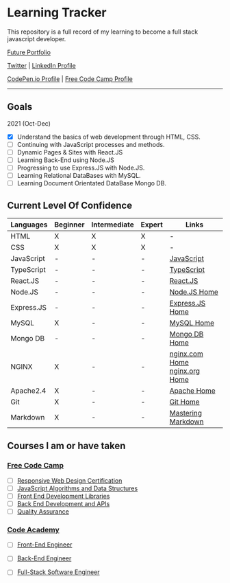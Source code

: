 # Learning Tracker
This repository is a full record of my learning to become a full stack javascript developer.

[Future Portfolio](http://github.com) 

[Twitter](https://twitter.com/elliotjfarrow) | [LinkedIn Profile](https://www.linkedin.com/in/elliotjfarrow) 

[CodePen.io Profile](https://codepen.io/Elliotjfarrow) | [Free Code Camp Profile](https://www.freecodecamp.org/elliotjfarrow) 

----
## Goals

2021 (Oct-Dec)
- [x] Understand the basics of web development through HTML, CSS.
- [ ] Continuing with JavaScript processes and methods.
- [ ] Dynamic Pages & Sites with React.JS 
- [ ] Learning Back-End using Node.JS
- [ ] Progressing to use Express.JS with Node.JS.
- [ ] Learning Relational DataBases with MySQL.
- [ ] Learning Document Orientated DataBase Mongo DB.

## Current Level Of Confidence

Languages      | Beginner | Intermediate | Expert | Links |
----           | ----     | ----         | ----   | ---- |
HTML           | X        | X            | X      | - |
CSS            | X        | X            | X      | - |
JavaScript     | -        | -            | -      | [JavaScript](https://www.javascript.com/) |
TypeScript     | -        | -            | -      | [TypeScript](https://www.typescriptlang.org/) |
React.JS       | -        | -            | -      | [React.JS](https://reactjs.org/) |
Node.JS        | -        | -            | -      | [Node.JS Home](https://nodejs.org/en/) |
Express.JS     | -        | -            | -      | [Express.JS Home](https://expressjs.com/) |
MySQL          | X        | -            | -      | [MySQL Home](https://www.mysql.com/) |
Mongo DB       | -        | -            | -      | [Mongo DB Home](https://www.mongodb.com/) |
NGINX          | X        | -            | -      | [nginx.com Home](https://www.nginx.com/) [nginx.org Home](https://nginx.org/) |
Apache2.4      | X        | -            | -      | [Apache Home](https://httpd.apache.org/) |
Git            | X        | -            | -      | [Git Home](https://git-scm.com/) |
Markdown       | X        | -            | -      | [Mastering Markdown](https://guides.github.com/features/mastering-markdown/) |


## Courses I am or have taken

### [Free Code Camp](https://www.freecodecamp.org/)
- [ ] [Responsive Web Design Certification](https://www.freecodecamp.org/learn/responsive-web-design/)
- [ ] [JavaScript Algorithms and Data Structures](https://www.freecodecamp.org/learn/javascript-algorithms-and-data-structures/)
- [ ] [Front End Development Libraries](https://www.freecodecamp.org/learn/front-end-development-libraries/)
- [ ] [Back End Development and APIs](https://www.freecodecamp.org/learn/back-end-development-and-apis/)
- [ ] [Quality Assurance](https://www.freecodecamp.org/learn/quality-assurance/)

### [Code Academy](https://www.codecademy.com/)
- [ ] [Front-End Engineer](https://www.codecademy.com/learn/paths/front-end-engineer-career-path)
- [ ] [Back-End Engineer](https://www.codecademy.com/learn/paths/back-end-engineer-career-path)
- [ ] [Full-Stack Software Engineer](https://www.codecademy.com/learn/paths/full-stack-engineer-career-path)

